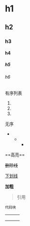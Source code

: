 # h1

## h2

### h3

#### h4

##### h5

###### h6



有序列表

1. 

2. 
3. 

无序

- 
  -  
    -  

==高亮==

~~删除线~~

<u>下划线</u>

**加粗**

> 

> 引用

```
代码块
```

|      |      |      |
| ---- | ---- | ---- |
|      |      |      |
|      |      |      |
|      |      |      |

